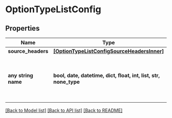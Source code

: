# OptionTypeListConfig


## Properties
Name | Type | Description | Notes
------------ | ------------- | ------------- | -------------
**source_headers** | [**[OptionTypeListConfigSourceHeadersInner]**](OptionTypeListConfigSourceHeadersInner.md) |  | [optional] 
**any string name** | **bool, date, datetime, dict, float, int, list, str, none_type** | any string name can be used but the value must be the correct type | [optional]

[[Back to Model list]](../README.md#documentation-for-models) [[Back to API list]](../README.md#documentation-for-api-endpoints) [[Back to README]](../README.md)


